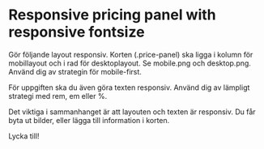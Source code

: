 # Responsive pricing panel with responsive fontsize

Gör följande layout responsiv. Korten (.price-panel) ska ligga i kolumn för mobillayout och i rad för desktoplayout. Se mobile.png och desktop.png. Använd dig av strategin för mobile-first. 

För uppgiften ska du även göra texten responsiv. Använd dig av lämpligt strategi med rem, em eller %. 

Det viktiga i sammanhanget är att layouten och texten är responsiv. Du får byta ut bilder, eller lägga till information i korten. 

Lycka till!
